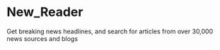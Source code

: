# New_Reader
Get breaking news headlines, and search for articles from over 30,000 news sources and blogs
